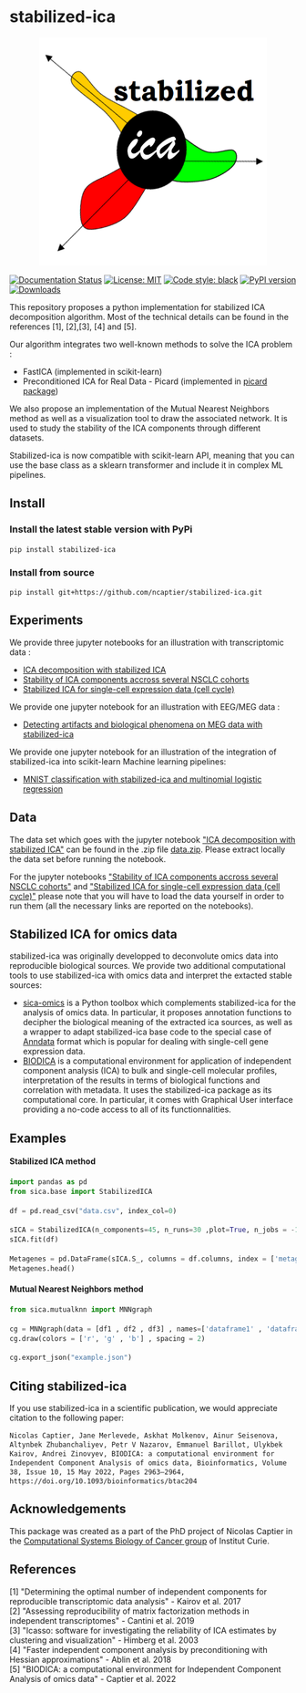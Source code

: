 # stabilized-ica

<p align="center">
    <img src="https://github.com/ncaptier/stabilized-ica/blob/master/docs/source/images/full_logo.png" width="400" height="400" />
</p>

[![Documentation Status](https://readthedocs.org/projects/stabilized-ica/badge/?version=latest)](https://stabilized-ica.readthedocs.io/en/latest/?badge=latest) 
[![License: MIT](https://img.shields.io/badge/License-MIT-yellow.svg)](https://opensource.org/licenses/MIT)
[![Code style: black](https://img.shields.io/badge/code%20style-black-000000.svg)](https://github.com/psf/black)
[![PyPI version](https://badge.fury.io/py/stabilized-ica.svg)](https://badge.fury.io/py/stabilized-ica)
[![Downloads](https://pepy.tech/badge/stabilized-ica)](https://pepy.tech/project/stabilized-ica)

This repository proposes a python implementation for stabilized ICA decomposition algorithm. Most of the technical
details can be found in the references [1], [2],[3], [4] and [5].

Our algorithm integrates two well-known methods to solve the ICA problem :

* FastICA (implemented in scikit-learn)
* Preconditioned ICA for Real Data - Picard (implemented in [picard package](https://pierreablin.github.io/picard/))

We also propose an implementation of the Mutual Nearest Neighbors method as well as a visualization tool to draw the associated network. It is used to study the stability of the ICA components through different datasets.   

Stabilized-ica is now compatible with scikit-learn API, meaning that you can use the base class as a sklearn transformer and include it in complex ML pipelines. 

## Install

### Install the latest stable version with PyPi
```
pip install stabilized-ica
```

### Install from source
```
pip install git+https://github.com/ncaptier/stabilized-ica.git
```

## Experiments

We provide three jupyter notebooks for an illustration with transcriptomic data :

* [ICA decomposition with stabilized ICA](https://github.com/ncaptier/stabilized-ica/blob/master/examples/transcriptomic_ICA.ipynb)
* [Stability of ICA components accross several NSCLC cohorts](https://github.com/ncaptier/stabilized-ica/blob/master/examples/stability_study.ipynb)
* [Stabilized ICA for single-cell expression data (cell cycle)](https://github.com/ncaptier/stabilized-ica/blob/master/examples/cell_cycle_ICA.ipynb)

We provide one jupyter notebook for an illustration with EEG/MEG data :

* [Detecting artifacts and biological phenomena on MEG data with stabilized-ica](https://github.com/ncaptier/stabilized-ica/blob/master/examples/sica_MEG.ipynb)

We provide one jupyter notebook for an illustration of the integration of stabilized-ica into scikit-learn Machine learning pipelines:   

* [MNIST classification with stabilized-ica and multinomial logistic regression](https://github.com/ncaptier/stabilized-ica/blob/master/examples/MNIST_classification.ipynb)

## Data

The data set which goes with the jupyter
notebook ["ICA decomposition with stabilized ICA"](https://github.com/ncaptier/stabilized-ica/blob/master/examples/transcriptomic_ICA.ipynb)
can be found in the .zip
file [data.zip](https://github.com/ncaptier/stabilized-ica/blob/master/examples/data.zip).
Please extract locally the data set before running the notebook.

For the jupyter
notebooks ["Stability of ICA components accross several NSCLC cohorts"](https://github.com/ncaptier/stabilized-ica/blob/master/examples/stability_study.ipynb)
and ["Stabilized ICA for single-cell expression data (cell cycle)"](https://github.com/ncaptier/stabilized-ica/blob/master/examples/cell_cycle_ICA.ipynb)
please note that you will have to load the data yourself in order to run them (all the necessary links are reported on
the notebooks).

## Stabilized ICA for omics data

stabilized-ica was originally developped to deconvolute omics data into reproducible biological sources. We provide two
additional computational tools to use stabilized-ica with omics data and interpret the extacted stable sources:

* [sica-omics](https://github.com/ncaptier/sica-omics) is a Python toolbox which complements stabilized-ica for the
  analysis of omics data. In particular, it proposes annotation functions to decipher the biological meaning of the
  extracted ica sources, as well as a wrapper to adapt stabilized-ica base code to the special case
  of [Anndata](https://anndata.readthedocs.io/en/latest/) format which is popular for dealing with single-cell gene
  expression data.
* [BIODICA](https://sysbio-curie.github.io/biodica-environment/) is a computational environment for application of
  independent component analysis (ICA) to bulk and single-cell molecular profiles, interpretation of the results in
  terms of biological functions and correlation with metadata. It uses the stabilized-ica package as its computational
  core. In particular, it comes with Graphical User interface providing a no-code access to all of its functionnalities.

## Examples

#### Stabilized ICA method

```python
import pandas as pd
from sica.base import StabilizedICA

df = pd.read_csv("data.csv", index_col=0)

sICA = StabilizedICA(n_components=45, n_runs=30 ,plot=True, n_jobs = -1)
sICA.fit(df)

Metagenes = pd.DataFrame(sICA.S_, columns = df.columns, index = ['metagene ' + str(i) for i in range(sICA.S_.shape[0])])
Metagenes.head()
```

#### Mutual Nearest Neighbors method

```python
from sica.mutualknn import MNNgraph

cg = MNNgraph(data = [df1 , df2 , df3] , names=['dataframe1' , 'dataframe2' , 'dataframe3'] , k=1)
cg.draw(colors = ['r', 'g' , 'b'] , spacing = 2)

cg.export_json("example.json")
```

## Citing stabilized-ica

If you use stabilized-ica in a scientific publication, we would appreciate citation to the following paper:

```
Nicolas Captier, Jane Merlevede, Askhat Molkenov, Ainur Seisenova, Altynbek Zhubanchaliyev, Petr V Nazarov, Emmanuel Barillot, Ulykbek Kairov, Andrei Zinovyev, BIODICA: a computational environment for Independent Component Analysis of omics data, Bioinformatics, Volume 38, Issue 10, 15 May 2022, Pages 2963–2964, https://doi.org/10.1093/bioinformatics/btac204
```
## Acknowledgements

This package was created as a part of the PhD project of Nicolas Captier in the [Computational Systems Biology of Cancer group](https://institut-curie.org/team/barillot) of Institut Curie.

## References

[1] "Determining the optimal number of independent components for reproducible transcriptomic data analysis" - Kairov et
al. 2017   
[2] "Assessing reproducibility of matrix factorization methods in independent transcriptomes" - Cantini et al. 2019    
[3] "Icasso: software for investigating the reliability of ICA estimates by clustering and visualization" - Himberg et
al. 2003   
[4] "Faster independent component analysis by preconditioning with Hessian approximations" - Ablin et al. 2018   
[5] "BIODICA: a computational environment for Independent Component Analysis of omics data" - Captier et al. 2022